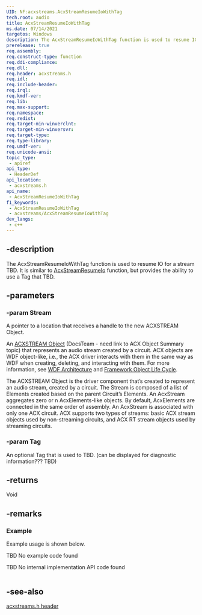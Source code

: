 ```yaml
---
UID: NF:acxstreams.AcxStreamResumeIoWithTag
tech.root: audio
title: AcxStreamResumeIoWithTag
ms.date: 07/14/2021
targetos: Windows
description: The AcxStreamResumeIoWithTag function is used to resume IO for a stream TBD. 
prerelease: true
req.assembly: 
req.construct-type: function
req.ddi-compliance: 
req.dll: 
req.header: acxstreams.h
req.idl: 
req.include-header: 
req.irql: 
req.kmdf-ver: 
req.lib: 
req.max-support: 
req.namespace: 
req.redist: 
req.target-min-winverclnt: 
req.target-min-winversvr: 
req.target-type: 
req.type-library: 
req.umdf-ver: 
req.unicode-ansi: 
topic_type:
 - apiref
api_type:
 - HeaderDef
api_location:
 - acxstreams.h
api_name:
 - AcxStreamResumeIoWithTag
f1_keywords:
 - AcxStreamResumeIoWithTag
 - acxstreams/AcxStreamResumeIoWithTag
dev_langs:
 - c++
---
```


## -description

The AcxStreamResumeIoWithTag function is used to resume IO for a stream TBD. It is similar to [AcxStreamResumeIo](nf-acxstreams-acxstreamresumeio.md) function, but provides the ability to use a Tag that TBD.

## -parameters

### -param Stream

A pointer to a location that receives a handle to the new ACXSTREAM Object.

An [ACXSTREAM Object]() (DocsTeam - need link to ACX Object Summary topic) that represents an audio stream created by a circuit. ACX objects are WDF object-like, i.e., the ACX driver interacts with them in the same way as WDF when creating, deleting, and interacting with them. For more information, see [WDF Architecture](/windows-hardware/drivers/wdf/kernel-mode-driver-framework-architecture) and [Framework Object Life Cycle](/windows-hardware/drivers/wdf/framework-object-life-cycle).

The ACXSTREAM Object is the driver component that’s created to represent an audio stream, created by a circuit. The Stream is composed of a list of Elements created based on the parent Circuit’s Elements.   An AcxStream aggregates zero or n AcxElements-like objects. By default, AcxElements are connected in the same order of assembly. An AcxStream is associated with only one ACX circuit. ACX supports two types of streams: basic ACX stream objects used by non-streaming circuits, and ACX RT stream objects used by streaming circuits.

### -param Tag

An optional Tag that is used to TBD. (can be displayed for diagnostic information??? TBD)


## -returns

Void


## -remarks

### Example

Example usage is shown below.

TBD No example code found

TBD No internal implementation API code found


```cpp

```



## -see-also

[acxstreams.h header](index.md)

